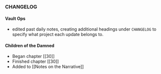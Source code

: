 ### CHANGELOG

#### Vault Ops
- edited past daily notes, creating additional headings under `CHANGELOG` to specify what project each update belongs to.

#### Children of the Damned
- Began chapter [[30]]
- Finished chapter [[30]]
- Added to [[Notes on the Narrative]]